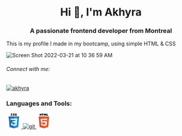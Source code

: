 <h1 align="center">Hi 👋, I'm Akhyra</h1>
<h3 align="center">A passionate frontend developer from Montreal</h3>
<p>This is my profile I made in my bootcamp, using simple HTML & CSS</p>

<img width="449" alt="Screen Shot 2022-03-21 at 10 36 59 AM" src="https://user-images.githubusercontent.com/79704589/159285043-d1f8a61d-70c3-43fe-bfe2-fb96a5e1885b.png">

<h6 align="left">Connect with me:</h6>
<p align="left">
<a href="https://linkedin.com/in/akhyra" target="blank"><img align="center" src="https://raw.githubusercontent.com/rahuldkjain/github-profile-readme-generator/master/src/images/icons/Social/linked-in-alt.svg" alt="akhyra" height="30" width="40" /></a>
</p>

<h3 align="left">Languages and Tools:</h3>
<p align="left"> <a href="https://www.w3schools.com/css/" target="_blank" rel="noreferrer"> <img src="https://raw.githubusercontent.com/devicons/devicon/master/icons/css3/css3-original-wordmark.svg" alt="css3" width="40" height="40"/> </a> <a href="https://git-scm.com/" target="_blank" rel="noreferrer"> <img src="https://www.vectorlogo.zone/logos/git-scm/git-scm-icon.svg" alt="git" width="40" height="40"/> </a> <a href="https://www.w3.org/html/" target="_blank" rel="noreferrer"> <img src="https://raw.githubusercontent.com/devicons/devicon/master/icons/html5/html5-original-wordmark.svg" alt="html5" width="40" height="40"/> </a> </p>
